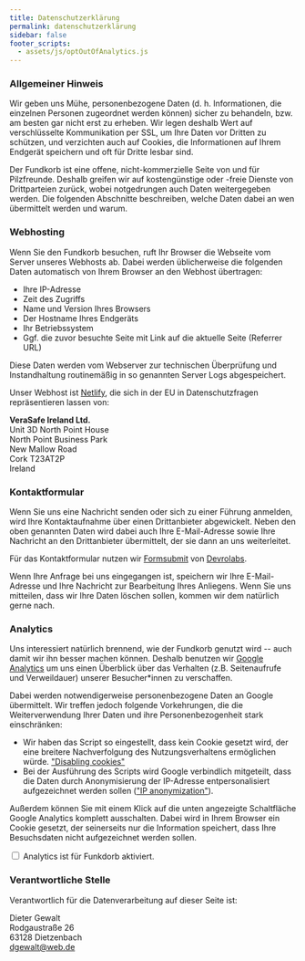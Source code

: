 ```yaml
---
title: Datenschutzerklärung
permalink: datenschutzerklärung
sidebar: false
footer_scripts:
  - assets/js/optOutOfAnalytics.js
---
```


### Allgemeiner Hinweis

Wir geben uns Mühe, personenbezogene Daten (d. h. Informationen, die einzelnen Personen zugeordnet werden können) sicher zu behandeln, bzw. am besten gar nicht erst zu erheben. Wir legen deshalb Wert auf verschlüsselte Kommunikation per SSL, um Ihre Daten vor Dritten zu schützen, und verzichten auch auf Cookies, die Informationen auf Ihrem Endgerät speichern und oft für Dritte lesbar sind.

Der Fundkorb ist eine offene, nicht-kommerzielle Seite von und für Pilzfreunde. Deshalb greifen wir auf kostengünstige oder -freie Dienste von Drittparteien zurück, wobei notgedrungen auch Daten weitergegeben werden. Die folgenden Abschnitte beschreiben, welche Daten dabei an wen übermittelt werden und warum.

### Webhosting

Wenn Sie den Fundkorb besuchen, ruft Ihr Browser die Webseite vom Server unseres Webhosts ab. Dabei werden üblicherweise die folgenden Daten automatisch von Ihrem Browser an den Webhost übertragen:

- Ihre IP-Adresse
- Zeit des Zugriffs
- Name und Version Ihres Browsers
- Der Hostname Ihres Endgeräts
- Ihr Betriebssystem
- Ggf. die zuvor besuchte Seite mit Link auf die aktuelle Seite (Referrer URL)

Diese Daten werden vom Webserver zur technischen Überprüfung und Instandhaltung routinemäßig in so genannten Server Logs abgespeichert.

Unser Webhost ist [Netlify](https://netlify.app), die sich in der EU in Datenschutzfragen repräsentieren lassen von:

**VeraSafe Ireland Ltd.**  
Unit 3D North Point House  
North Point Business Park  
New Mallow Road  
Cork T23AT2P  
Ireland


### Kontaktformular

Wenn Sie uns eine Nachricht senden oder sich zu einer Führung anmelden, wird Ihre Kontaktaufnahme über einen Drittanbieter abgewickelt. Neben den oben genannten Daten wird dabei auch Ihre E-Mail-Adresse sowie Ihre Nachricht an den Drittanbieter übermittelt, der sie dann an uns weiterleitet.

Für das Kontaktformular nutzen wir [Formsubmit](https://formsubmit.co/) von [Devrolabs](devrolabs.com/).

Wenn Ihre Anfrage bei uns eingegangen ist, speichern wir Ihre E-Mail-Adresse und Ihre Nachricht zur Bearbeitung Ihres Anliegens. Wenn Sie uns mitteilen, dass wir Ihre Daten löschen sollen, kommen wir dem natürlich gerne nach.

### Analytics

Uns interessiert natürlich brennend, wie der Fundkorb genutzt wird -- auch damit wir ihn besser machen können. Deshalb benutzen wir [Google Analytics](https://analytics.google.com) um uns einen Überblick über das Verhalten (z.B. Seitenaufrufe und Verweildauer) unserer Besucher\*innen zu verschaffen.

Dabei werden notwendigerweise personenbezogene Daten an Google übermittelt. Wir treffen jedoch folgende Vorkehrungen, die die Weiterverwendung Ihrer Daten und ihre Personenbezogenheit stark einschränken:

- Wir haben das Script so eingestellt, dass kein Cookie gesetzt wird, der eine breitere Nachverfolgung des Nutzungsverhaltens ermöglichen würde. ["Disabling cookies"](https://developers.google.com/analytics/devguides/collection/analyticsjs/cookies-user-id#disabling_cookies)
- Bei der Ausführung des Scripts wird Google verbindlich mitgeteilt, dass die Daten durch Anonymisierung der IP-Adresse entpersonalisiert aufgezeichnet werden sollen (["IP anonymization"](https://developers.google.com/analytics/devguides/collection/analyticsjs/ip-anonymization)).

Außerdem können Sie mit einem Klick auf die unten angezeigte Schaltfläche Google Analytics komplett ausschalten. Dabei wird in Ihrem Browser ein Cookie gesetzt, der seinerseits nur die Information speichert, dass Ihre Besuchsdaten nicht aufgezeichnet werden sollen.

<div class="card mb-4">
  <div class="card-body">
<form>
  <div class="custom-control custom-switch">
    <input type="checkbox" class="custom-control-input" id="optOutOfAnalytics">
    <label class="custom-control-label" id="optOutLabel" for="optOutOfAnalytics">Analytics ist für Funkdorb aktiviert.</label>
  </div>
</form>
</div>
</div>

### Verantwortliche Stelle

Verantwortlich für die Datenverarbeitung auf dieser Seite ist:

Dieter Gewalt  
Rodgaustraße 26  
63128 Dietzenbach  
[dgewalt@web.de](dgewalt@web.de)
